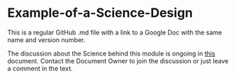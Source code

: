 # Example-of-a-Science-Design

This is a regular GitHub .md file with a link to a Google Doc with the same name and version number.

The discussion about the Science behind this module is ongoing in [this](https://docs.google.com/document/d/18JxvaP0C8t7Xu0WN4vT5HZNV3OYO4j6I5R-HEEoo57U/edit?usp=sharing) document. Contact the Document Owner to join the discussion or just leave a comment in the text.
